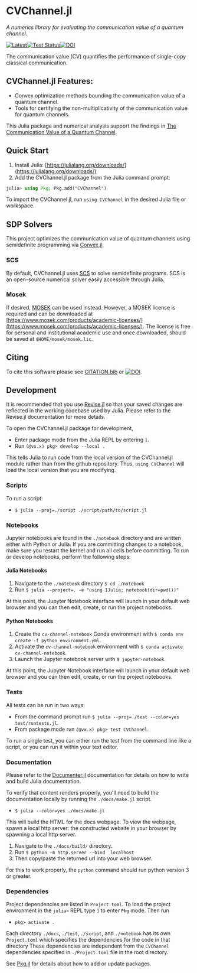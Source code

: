 # CVChannel.jl

*A numerics library for evaluating the communication value of a quantum channel.*

[![Latest](https://img.shields.io/badge/docs-latest-blue.svg)](https://ChitambarLab.github.io/cv-channel/dev)[![Test Status](https://github.com/ChitambarLab/cv-channel/actions/workflows/run_tests.yml/badge.svg?branch=main)](https://github.com/ChitambarLab/cv-channel/actions/workflows/run_tests.yml)[![DOI](https://zenodo.org/badge/344167841.svg)](https://zenodo.org/badge/latestdoi/344167841)

The communication value (CV) quantifies the performance of single-copy classical
communication.

## CVChannel.jl Features:
* Convex optimization methods bounding the communication value of a quantum channel.
* Tools for certifying the non-multiplicativity of the communication value for
  quantum channels.

This Julia package and numerical analysis support the findings in
[The Communication Value of a Quantum Channel](arxiv_link).

## Quick Start

1. Install Julia: [https://julialang.org/downloads/](https://julialang.org/downloads/)
2. Add the CVChannel.jl package from the Julia command prompt:

```julia
julia> using Pkg; Pkg.add("CVChannel")
```

To import the CVChannel.jl, run `using CVChannel` in the desired Julia file or
workspace.

## SDP Solvers

This project optimizes the communication value of quantum channels using
semidefinite programming via [Convex.jl](https://jump.dev/Convex.jl/stable/).

### SCS

By default, CVChannel.jl uses [SCS](https://github.com/cvxgrp/scs)
to solve semidefinite programs.
SCS is an open-source numerical solver easily accessible through Julia.

### Mosek

If desired, [MOSEK](https://www.mosek.com/) can be used instead.
However, a MOSEK license is required and can be downloaded at
[https://www.mosek.com/products/academic-licenses/](https://www.mosek.com/products/academic-licenses/).
The license is free for personal and institutional academic use and once downloaded,
should be saved at `$HOME/mosek/mosek.lic`.

## Citing

To cite this software please see [CITATION.bib](https://github.com/ChitambarLab/cv-channel/blob/main/CITATION.bib) or [![DOI](https://zenodo.org/badge/344167841.svg)](https://zenodo.org/badge/latestdoi/344167841).

## Development

It is recommended that you use [Revise.jl](https://timholy.github.io/Revise.jl/stable/)
so that your saved changes are reflected in the working codebase used by Julia.
Please refer to the Revise.jl documentation for more details.

To open the CVChannel.jl package for development,
* Enter package mode from the Julia REPL by entering `]`.
* Run `(@vx.x) pkg> develop --local .`

This tells Julia to run code from the local version of the CVChannel.jl module
rather than from the github repository.
Thus, `using CVChannel` will load the local version that you are modifying.

### Scripts

To run a script:
* `$ julia --proj=./script ./script/path/to/script.jl`

### Notebooks

Jupyter notebooks are found in the `./notebook` directory and  are written
either with Python or Julia.
If you are committing changes to a notebook, make sure you restart the kernel and
run all cells before committing.
To run or develop notebooks, perform the following steps:

#### Julia Notebooks

1. Navigate to the `./notebook` directory `$ cd ./notebook`
2. Run `$ julia --project=. -e "using IJulia; notebook(dir=pwd())"`

At this point, the Jupyter Notebook interface will launch in your default web
browser and you can then edit, create, or run the project notebooks.

#### Python Notebooks

1. Create the `cv-channel-notebook` Conda environment with `$ conda env create -f python_environment.yml`.
2. Activate the `cv-channel-notebook` environment with `$ conda activate cv-channel-notebook`.
3. Launch the Jupyter notebook server with `$ jupyter-notebook`.

At this point, the Jupyter Notebook interface will launch in your default web
browser and you can then edit, create, or run the project notebooks.

### Tests

All tests can be run in two ways:
* From the command prompt run `$ julia --proj=./test --color=yes test/runtests.jl`.
* From package mode run `(@vx.x) pkg> test CVChannel`.

To run a single test, you can either run the test from the command line like a script,
or you can run it within your text editor.

### Documentation

Please refer to the [Documenter.jl](https://juliadocs.github.io/Documenter.jl/stable/)
documentation for details on how to write and build Julia documentation.

To verify that content renders properly, you'll need to build the documentation
locally by running the `./docs/make.jl` script.
* `$ julia --color=yes ./docs/make.jl`

This will build the HTML for the docs webpage.
To view the webpage, spawn a local http server:
the constructed website in your browser by spawning a local http server.
1. Navigate to the `./docs/build/` directory.
2. Run `$ python -m http.server --bind  localhost`
3. Then copy/paste the returned url into your web browser.

For this to work properly, the `python` command should run python version 3 or greater.

### Dependencies

Project dependencies are listed in `Project.toml`. To load the project environment
in the `julia>` REPL type `]` to enter `Pkg` mode. Then run
* `pkg> activate .`

Each directory `./docs`, `./test`, `./script`, and `./notebook` has its own
`Project.toml` which specifies the dependencies for the code in that directory
These dependencies are independent from the `CVChannel` dependencies specified
in `./Project.toml` file in the root directory.

See [Pkg.jl](https://julialang.github.io/Pkg.jl/v1/) for details about how to
add or update packages.

